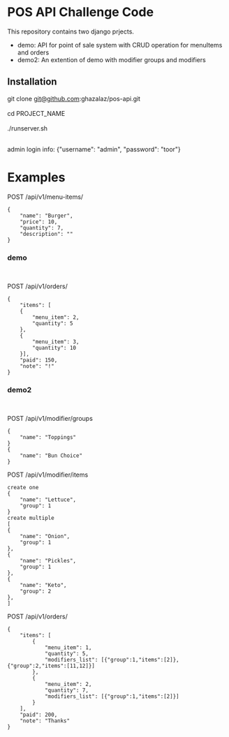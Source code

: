 <h1>POS API Challenge Code</h1>

This repository contains two django prjects.
<ul>
<li>demo: API for point of sale system with CRUD operation for menuItems and orders </li>
<li>demo2: An extention of demo with modifier groups and modifiers </li>
</ul>
<h2>Installation</h2>

git clone git@github.com:ghazalaz/pos-api.git
</br></br>
cd PROJECT_NAME
</br></br>
./runserver.sh
</br></br>

admin login info: {"username": "admin", "password": "toor"}

<h1>Examples</h1>


POST /api/v1/menu-items/
```
{
    "name": "Burger",
    "price": 10,
    "quantity": 7,
    "description": ""
}
```
<h3>demo</h3>
</br>

POST /api/v1/orders/ 

```
{
    "items": [
    {
        "menu_item": 2,
        "quantity": 5
    },
    {
        "menu_item": 3,
        "quantity": 10
    }],
    "paid": 150,
    "note": "!"
}
```

<h3>demo2</h3>
</br>

POST /api/v1/modifier/groups

```
{
    "name": "Toppings"
}
{
    "name": "Bun Choice"
}
```

POST /api/v1/modifier/items 


```
create one
{
    "name": "Lettuce",
    "group": 1
}
create multiple
[
{
    "name": "Onion",
    "group": 1
},
{
    "name": "Pickles",
    "group": 1
},
{
    "name": "Keto",
    "group": 2
},
]
```

POST /api/v1/orders/ 

```
{
    "items": [
		{
			"menu_item": 1,
			"quantity": 5,
			"modifiers_list": [{"group":1,"items":[2]}, {"group":2,"items":[11,12]}]
		},
		{
			"menu_item": 2,
			"quantity": 7,
			"modifiers_list": [{"group":1,"items":[2]}]
		}
	],
    "paid": 200,
    "note": "Thanks"
}
```
